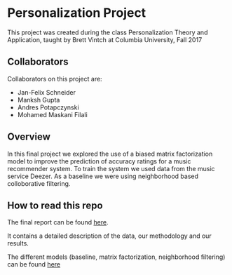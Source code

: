 # Personalization Project

This project was created during the class Personalization Theory and Application,
taught by Brett Vintch at Columbia University, Fall 2017

## Collaborators
Collaborators on this project are:
* Jan-Felix Schneider
* Manksh Gupta
* Andres Potapczynski
* Mohamed Maskani Filali

## Overview

In this final project we explored the use of a biased matrix factorization model to improve the prediction of accuracy ratings for a music recommender system. To train the system we used data from the music service Deezer. As a baseline we were using neighborhood based colloborative filtering.


## How to read this repo

The final report can be found [here](https://github.com/maskani-moh/personalization_project/blob/master/notebooks/final_report.ipynb).

It contains a detailed description of the data, our methodology and our results.

The different models (baseline, matrix factorization, neighborhood filtering) can be found [here](https://github.com/maskani-moh/personalization_project/tree/master/models)